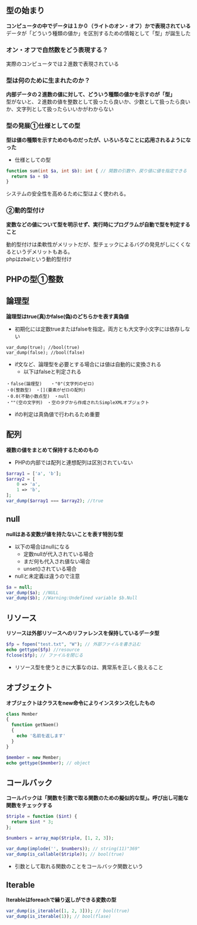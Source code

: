 ## 型の始まり
**コンピュータの中でデータは１か０（ライトのオン・オフ）かで表現されている**  
データが「どういう種類の値か」を区別するための情報として「型」が誕生した

### オン・オフで自然数をどう表現する？
実際のコンピュータでは２進数で表現されている

### 型は何のために生まれたのか？
**内部データの２進数の値に対して、どういう種類の値かを示すのが「型」**  
型がないと、２進数の値を整数として扱ったら良いか、少数として扱ったら良いか、文字列として扱ったらいいかがわからない

### 型の発展①仕様としての型
**型は値の種類を示すためのものだったが、いろいろなことに応用されるようになった**

- 仕様としての型
```php
function sum(int $a, int $b): int { // 関数の引数や、戻り値に値を指定できる
  return $a + $b
}
```

システムの安全性を高めるために型はよく使われる。

### ②動的型付け
**変数などの値について型を明示せず、実行時にプログラムが自動で型を判定すること**

動的型付けは柔軟性がメリットだが、型チェックによるバグの発見がしにくくなるというデメリットもある。  
phpはzbalという動的型付け

## PHPの型①整数

## 論理型
**論理型はtrue(真)かfalse(偽)のどちらかを表す真偽値**
- 初期化には定数trueまたはfalseを指定。両方とも大文字小文字には依存しない
```
var_dump(true); //bool(true)
var_dump(false); //bool(false)
```
- if文など、論理型を必要とする場合には値は自動的に変換される
  - 以下はfalseと判定される
```
・false(論理型)　　・"0"(文字列のゼロ)
・0(整数型)　・[](要素がゼロの配列)
・0.0(不動小数点型)　・null
・""(空の文字列)　・空のタグから作成されたSimpleXMLオブジェクト
```
- ifの判定は真偽値で行われるため重要

## 配列
**複数の値をまとめて保持するためのもの**
- PHPの内部では配列と連想配列は区別されていない
```php
$array1 = ['a', 'b'];
$array2 = [
    0 => 'a',
    1 => 'b',
];
var_dump($array1 === $array2); //true
```

## null
**nullはある変数が値を持たないことを表す特別な型**
- 以下の場合はnullになる
  - 定数nullが代入されている場合
  - まだ何も代入され値ない場合
  - unset()されている場合
- nullと未定義は違うので注意
```php
$a = null;
var_dump($a); //NULL
var_dump($b); //Warning:Undefined variable $b.Null
```

## リソース
**リソースは外部リソースへのリファレンスを保持しているデータ型**
```php
$fp = fopen("test.txt", "W"); // 外部ファイルを書き込む
echo gettype($fp) //resource
fclose($fp); // ファイルを閉じる
```
- リソース型を使うときに大事なのは、異常系を正しく扱えること

## オブジェクト
**オブジェクトはクラスをnew命令によりインスタンス化したもの**
```php
class Member
{
  function getNaem()
  {
    echo '名前を返します'
  }
}

$member = new Member;
echo gettype($member); // object
```

## コールバック
**コールバックは「関数を引数で取る関数のための擬似的な型」。呼び出し可能な関数をチェックする**
```php
$triple = function ($int) {
  return $int * 3;
};

$numbers = array_map($triple, [1, 2, 3]);

var_dump(implode('', $numbers)); // string(11)"369"
var_dump(is_callable($triple)); // bool(true)
```
- 引数として取れる関数のことをコールバック関数という

## Iterable
**Iterableはforeachで繰り返しができる変数の型**
```php
var_dump(is_iterable([1, 2, 3])); // bool(true)
var_dump(is_iterable(1)); // bool(flase)
